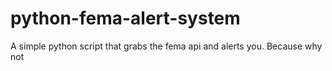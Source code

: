 # python-fema-alert-system
A simple python script that grabs the fema api and alerts you. Because why not
